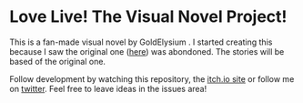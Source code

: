 # Love Live! The Visual Novel Project!
This is a fan-made visual novel by GoldElysium .
I started creating this because I saw the original one ([here](https://vndb.org/v19962)) was abondoned. The stories will be based of the original one.

Follow development by watching this repository, the [itch.io site](https://goldelysium.itch.io/llvn) or follow me on [twitter](https://twitter.com/@GoldElysium).
Feel free to leave ideas in the issues area!